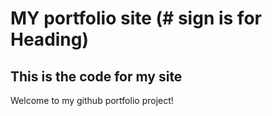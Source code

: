 # MY portfolio site (# sign is for Heading)

## This is the code for my site 

Welcome to my github portfolio project!

